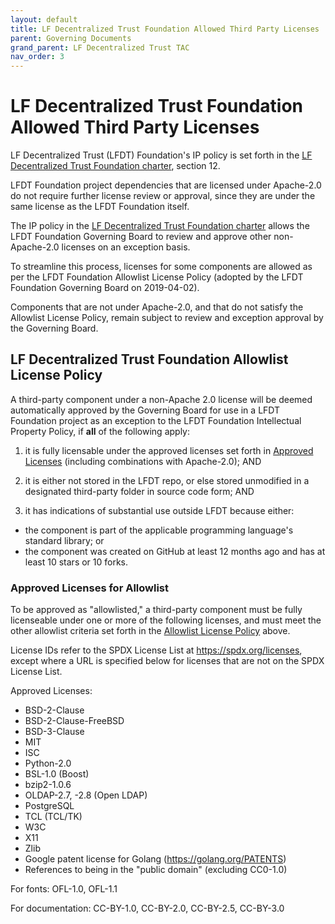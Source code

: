 ```yaml
---
layout: default
title: LF Decentralized Trust Foundation Allowed Third Party Licenses
parent: Governing Documents
grand_parent: LF Decentralized Trust TAC
nav_order: 3
---
```

[//]: # (SPDX-License-Identifier: CC-BY-4.0)

# LF Decentralized Trust Foundation Allowed Third Party Licenses

LF Decentralized Trust (LFDT) Foundation's IP policy is set forth in the [LF Decentralized Trust Foundation charter], section 12.

LFDT Foundation project dependencies that are licensed under Apache-2.0 do not require
further license review or approval, since they are under the same license as
the LFDT Foundation itself.

The IP policy in the [LF Decentralized Trust Foundation charter] allows the LFDT Foundation Governing
Board to review and approve other non-Apache-2.0 licenses on an exception basis.

To streamline this process, licenses for some components are allowed as per
the LFDT Foundation Allowlist License Policy (adopted by the LFDT Foundation
Governing Board on 2019-04-02).

Components that are not under Apache-2.0, and that do not satisfy the Allowlist License Policy, remain subject to review and exception approval by the Governing Board.

## LF Decentralized Trust Foundation Allowlist License Policy

A third-party component under a non-Apache 2.0 license will be deemed automatically approved by the Governing Board for use in a LFDT Foundation project as an exception to the LFDT Foundation Intellectual Property Policy, if **all** of the following apply:

1. it is fully licensable under the approved licenses set forth in [Approved Licenses] (including combinations with Apache-2.0); AND

2. it is either not stored in the LFDT repo, or else stored unmodified in a designated third-party folder in source code form; AND

3. it has indications of substantial use outside LFDT because either:

 * the component is part of the applicable programming language's standard library; or
 * the component was created on GitHub at least 12 months ago and has at least 10 stars or 10 forks.

### Approved Licenses for Allowlist

To be approved as "allowlisted," a third-party component must be fully
licenseable under one or more of the following licenses, and must meet the
other allowlist criteria set forth in the [Allowlist License Policy] above.

License IDs refer to the SPDX License List at https://spdx.org/licenses, except
where a URL is specified below for licenses that are not on the SPDX License
List.

Approved Licenses:

 * BSD-2-Clause
 * BSD-2-Clause-FreeBSD
 * BSD-3-Clause
 * MIT
 * ISC
 * Python-2.0
 * BSL-1.0 (Boost)
 * bzip2-1.0.6
 * OLDAP-2.7, -2.8 (Open LDAP)
 * PostgreSQL
 * TCL (TCL/TK)
 * W3C
 * X11
 * Zlib
 * Google patent license for Golang (https://golang.org/PATENTS)
 * References to being in the "public domain" (excluding CC0-1.0)

For fonts: OFL-1.0, OFL-1.1

For documentation: CC-BY-1.0, CC-BY-2.0, CC-BY-2.5, CC-BY-3.0

[Allowlist License Policy]: #LF-Decentralized-Trust-Foundation-Allowlist-License-Policy
[Approved Licenses]: #approved-licenses-for-allowlist
[LF Decentralized Trust Foundation Charter]: https://github.com/lfdt/tac/blob/gh-pages/governing-documents/charter.md
